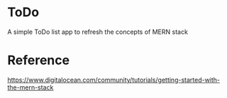 # ToDo
A simple ToDo list app to refresh the concepts of MERN stack

# Reference
https://www.digitalocean.com/community/tutorials/getting-started-with-the-mern-stack
